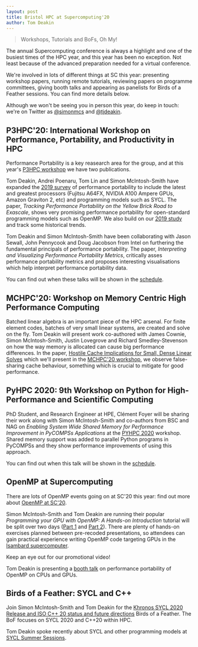 ```yaml
---
layout: post
title: Bristol HPC at Supercomputing'20
author: Tom Deakin
---
```


> Workshops, Tutorials and BoFs, Oh My!

The annual Supercomputing conference is always a highlight and one of the busiest times of the HPC year, and this year has been no exception. Not least because of the advanced preparation needed for a virtual conference.

We're involved in lots of different things at SC this year: presenting workshop papers, running remote tutorials, reviewing papers on programme committees, giving booth talks and appearing as panelists for Birds of a Feather sessions. You can find more details below.

Although we won't be seeing you in person this year, do keep in touch: we're on Twitter as [@simonmcs](https://twitter.com/simonmcs) and [@tjdeakin](https://twitter.com/tjdeakin).


## P3HPC'20: International Workshop on Performance, Portability, and Productivity in HPC
Performance Portability is a key reasearch area for the group, and at this year's [P3HPC workshop](http://p3hpc.org) we have two publications.

Tom Deakin, Andrei Poenaru, Tom Lin and Simon McIntosh-Smith have expanded the [2019 survey](https://doi.org/10.1109/P3HPC49587.2019.00006) of performance portability to include the latest and greatest processors (Fujitsu A64FX, NVIDIA A100 Ampere GPUs, Amazon Graviton 2, etc) and programming models such as SYCL.
The paper, *Tracking Performance Portability on the Yellow Brick Road to Exascale*, shows very promising performance portability for open-standard programming models such as OpenMP. We also build on our [2019 study](https://doi.org/10.1109/P3HPC49587.2019.00006) and track some historical trends.

Tom Deakin and Simon McIntosh-Smith have been collaborating with Jason Sewall, John Pennycook and Doug Jacobson from Intel on furthering the fundamental principals of performance portability. The paper, *Interpreting and Visualizing Performance Portability Metrics*, critically asses performance portability metrics and proposes interesting visualisations which help interpret performance portability data.

You can find out when these talks will be shown in the [schedule](https://sc20.supercomputing.org/session/?sess=sess221).

## MCHPC'20: Workshop on Memory Centric High Performance Computing

Batched linear algebra is an important piece of the HPC arsenal. For finite element codes, batches of very small linear systems, are created and solve on the fly. Tom Deakin will present work co-authored with James Cownie, Simon McIntosh-Smith, Justin Lovegrove and Richard Smedley-Stevenson on how the way memory is allocated can cause big performance differences. In the paper, [Hostile Cache Implications for Small, Dense Linear Solves](https://sc20.supercomputing.org/presentation/?id=ws_mchpc102&sess=sess195) which we'll present in the [MCHPC'20 workshop](https://passlab.github.io/mchpc/mchpc2020/), we observe false-sharing cache behaviour, something which is crucial to mitigate for good performance.


## PyHPC 2020: 9th Workshop on Python for High-Performance and Scientific Computing

PhD Student, and Research Engineer at HPE, Clément Foyer will be sharing their work along with Simon McIntosh-Smith and co-authors from BSC and NAG on *Enabling System Wide Shared Memory for Performance Improvement in PyCOMPSs Applications* at the [PYHPC 2020](https://pyhpc.io) workshop. Shared memory support was added to parallel Python programs in PyCOMPSs and they show performance improvements of using this approach.

You can find out when this talk will be shown in the [schedule](https://sc20.supercomputing.org/session/?sess=sess227).


## OpenMP at Supercomputing
There are lots of OpenMP events going on at SC'20 this year: find out more about [OpenMP at SC'20](https://www.openmp.org/events/openmp-sc20/).

Simon McIntosh-Smith and Tom Deakin are running their popular *Programming your GPU with OpenMP: A Hands-on Introduction* tutorial will be split over two days ([Part 1](https://sc20.supercomputing.org/presentation/?id=tut155&sess=sess237) and [Part 2](https://sc20.supercomputing.org/presentation/?id=pec101&sess=sess240)). There are plenty of hands-on exercises planned between pre-recoded presentations, so attendees can gain practical experience writing OpenMP code targeting GPUs in the [Isambard supercomputer](https://gw4.ac.uk/isambard/).

Keep an eye out for our promotional video!

Tom Deakin is presenting a [booth talk](https://www.openmp.org/events/openmp-sc20/#boothtalks) on performance portability of OpenMP on CPUs and GPUs.


## Birds of a Feather: SYCL and C++

Join Simon McIntosh-Smith and Tom Deakin for the
[Khronos SYCL 2020 Release and ISO C++ 20 status and future directions](https://sc20.supercomputing.org/presentation/?id=bof155&sess=sess315) Birds of a Feather. The BoF focuses on SYCL 2020 and C++20 within HPC.

Tom Deakin spoke recently about SYCL and other programming models at [SYCL Summer Sessions](https://sycl.tech/sessions/).

